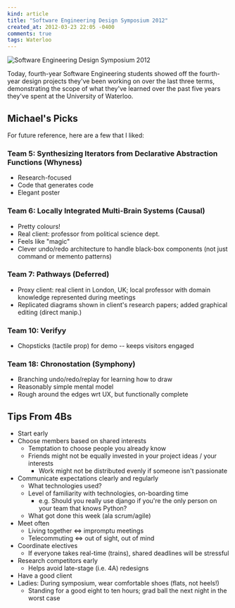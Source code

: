 ```yaml
---
kind: article
title: "Software Engineering Design Symposium 2012"
created_at: 2012-03-23 22:05 -0400
comments: true
tags: Waterloo
---
```


<img src="//images.michael-chang.ca/images/WP_000248.jpg" alt="Software Engineering Design Symposium 2012" />

Today, fourth-year Software Engineering students showed off the fourth-year 
design projects they've been working on over the last three terms,
demonstrating the scope of what they've learned over the past five years
they've spent at the University of Waterloo.

Michael's Picks
---------------

For future reference, here are a few that I liked:

### Team 5: Synthesizing Iterators from Declarative Abstraction Functions (Whyness) ###
- Research-focused
- Code that generates code
- Elegant poster

### Team 6: Locally Integrated Multi-Brain Systems (Causal) ###
- Pretty colours!
- Real client: professor from political science dept.
- Feels like "magic"
- Clever undo/redo architecture to handle black-box components (not just command or memento patterns)

### Team 7: Pathways (Deferred) ###
- Proxy client: real client in London, UK; local professor with domain knowledge represented during meetings
- Replicated diagrams shown in client's research papers; added graphical editing (direct manip.)

### Team 10: Verifyy ###
- Chopsticks (tactile prop) for demo -- keeps visitors engaged

### Team 18: Chronostation (Symphony) ###
- Branching undo/redo/replay for learning how to draw
- Reasonably simple mental model
- Rough around the edges wrt UX, but functionally complete

Tips From 4Bs
-------------
- Start early
- Choose members based on shared interests
  - Temptation to choose people you already know
  - Friends might not be equally invested in your project ideas / your interests
    - Work might not be distributed evenly if someone isn't passionate
- Communicate expectations clearly and regularly
  - What technologies used?
  - Level of familiarity with technologies, on-boarding time
    - e.g. Should you really use django if you're the only person on your team that knows Python?
  - What got done this week (ala scrum/agile)
- Meet often
  - Living together &#x21d4; impromptu meetings
  - Telecommuting &#x21d4; out of sight, out of mind
- Coordinate electives
  - If everyone takes real-time (trains), shared deadlines will be stressful
- Research competitors early
  - Helps avoid late-stage (i.e. 4A) redesigns
- Have a good client
- Ladies: During symposium, wear comfortable shoes (flats, not heels!)
  - Standing for a good eight to ten hours; grad ball the next night in the worst case

